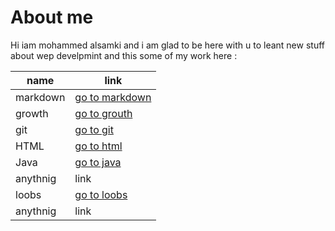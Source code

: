 # About me 

Hi iam mohammed alsamki and i am glad to be here with u to leant new stuff about wep develpmint and this some of my work here :

name  | link | 
------------ | ------------- 
markdown | [go to markdown](https://mohammedalsamki.github.io/reading-notes/markdown)
growth | [go to grouth](https://mohammedalsamki.github.io/reading-notes/growth)
git | [go to git](https://mohammedalsamki.github.io/reading-notes/git)
HTML | [go to html](https://mohammedalsamki.github.io/reading-notes/html)
Java | [go to java](https://mohammedalsamki.github.io/reading-notes/java)
anythnig | link 
loobs | [go to loobs](https://mohammedalsamki.github.io/reading-notes/loobs)
anythnig | link 